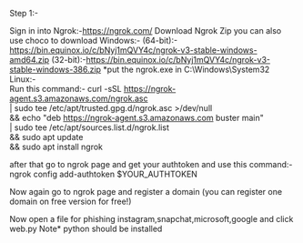 Step 1:-

Sign in into Ngrok:-https://ngrok.com/
Download Ngrok Zip you can also use choco to download
      Windows:-
          (64-bit):-https://bin.equinox.io/c/bNyj1mQVY4c/ngrok-v3-stable-windows-amd64.zip
          (32-bit):-https://bin.equinox.io/c/bNyj1mQVY4c/ngrok-v3-stable-windows-386.zip
          *put the ngrok.exe in C:\Windows\System32
      Linux:-      
          Run this command:-
                  curl -sSL https://ngrok-agent.s3.amazonaws.com/ngrok.asc \
	                  | sudo tee /etc/apt/trusted.gpg.d/ngrok.asc >/dev/null \
                  	&& echo "deb https://ngrok-agent.s3.amazonaws.com buster main" \
                  	| sudo tee /etc/apt/sources.list.d/ngrok.list \
                  	&& sudo apt update \
                  	&& sudo apt install ngrok

after that go to ngrok page and get your authtoken and use this command:-
        ngrok config add-authtoken $YOUR_AUTHTOKEN

Now again go to ngrok page and register a domain (you can register one domain on free version for free!)

Now open a file for phishing instagram,snapchat,microsoft,google and click web.py
Note*
    python should be installed
